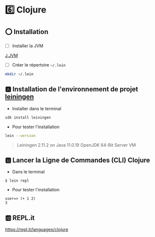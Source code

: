 # :six: Clojure


## :o: Installation 

- [ ] Installer la JVM

[J.JVM](../J.JVM)

- [ ] Créer le répertoire `~/.lein`

```sh
mkdir ~/.lein
```

## :a: Installation de l'environnement de projet [leiningen](https://leiningen.org)

* Installer dans le terminal

```sh
sdk install leiningen
```


* Pour tester l'installation

```sh
lein --version
```
> Leiningen 2.11.2 on Java 11.0.19 OpenJDK 64-Bit Server VM

## :b: Lancer la Ligne de Commandes (CLI) Clojure 

* Dans le terminal

```
$ lein repl
```


* Pour tester l'installation

```
user=> (+ 1 2)
3
```

## :ab: REPL.it

https://repl.it/languages/clojure



